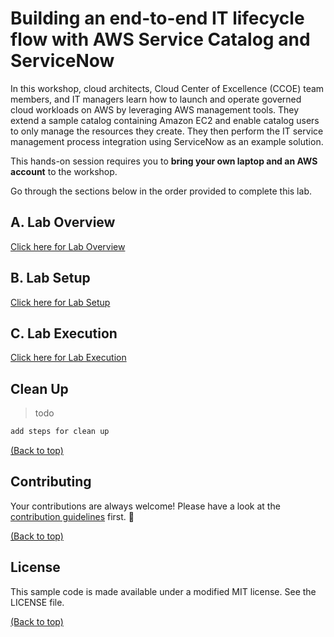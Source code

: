 # Building an end-to-end IT lifecycle flow with AWS Service Catalog and ServiceNow

In this workshop, cloud architects, Cloud Center of Excellence (CCOE) team members, and IT managers learn how to launch and operate governed cloud workloads on AWS by leveraging AWS management tools. They extend a sample catalog containing Amazon EC2 and enable catalog users to only manage the resources they create. They then perform the IT service management process integration using ServiceNow as an example solution.

This hands-on session requires you to **bring your own laptop and an AWS account** to the workshop. 

Go through the sections below in the order provided to complete this lab.
## A. Lab Overview 

[Click here for Lab Overview](/labs/end-to-end-it-lifecycle-management/resources/LAB-OVERVIEW.md)

## B. Lab Setup

[Click here for Lab Setup](/labs/end-to-end-it-lifecycle-management/resources/LAB-SETUP.md)

## C. Lab Execution

[Click here for Lab Execution](/labs/end-to-end-it-lifecycle-management/resources/LAB-EXECUTION.md)


## Clean Up
>todo

```sh
add steps for clean up
```
[(Back to top)](#building-an-end-to-end-IT-lifecycle-flow-with-AWS-Service-Catalog-and-ServiceNow)
## Contributing
Your contributions are always welcome! Please have a look at the [contribution guidelines](/labs/end-to-end-it-lifecycle-management/resources/CONTRIBUTING.md) first. :tada:

[(Back to top)](#building-an-end-to-end-IT-lifecycle-flow-with-AWS-Service-Catalog-and-ServiceNow)
## License
This sample code is made available under a modified MIT license. See the LICENSE file.

[(Back to top)](#building-an-end-to-end-IT-lifecycle-flow-with-AWS-Service-Catalog-and-ServiceNow)